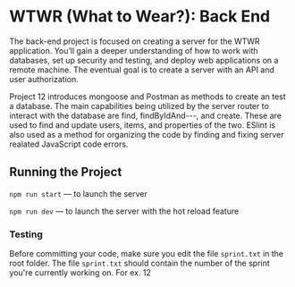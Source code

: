 # WTWR (What to Wear?): Back End
The back-end project is focused on creating a server for the WTWR application. You’ll gain a deeper understanding of how to work with databases, set up security and testing, and deploy web applications on a remote machine. The eventual goal is to create a server with an API and user authorization.

Project 12 introduces mongoose and Postman as methods to create an test a database. The main capabilities being utilized by the server router to interact with the database are find, findByIdAnd---, and create. These are used to find and update users, items, and properties of the two. ESlint is also used as a method for organizing the code by finding and fixing server realated JavaScript code errors.

## Running the Project
`npm run start` — to launch the server 

`npm run dev` — to launch the server with the hot reload feature

### Testing
Before committing your code, make sure you edit the file `sprint.txt` in the root folder. The file `sprint.txt` should contain the number of the sprint you're currently working on. For ex. 12
